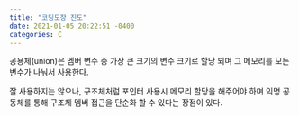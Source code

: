 ```yaml
---
title: "코딩도장 진도"
date: 2021-01-05 20:22:51 -0400
categories: C
---
```


공용체(union)은 멤버 변수 중 가장 큰 크기의 변수 크기로 할당 되며 그 메모리를 모든 변수가 나눠서 사용한다.  

잘 사용하지는 않으나, 구조체처럼 포인터 사용시 메모리 할당을 해주어야 하며 익명 공동체를 통해 구조체 멤버 접근을 단순화 할 수 있다는 장점이 있다.  

